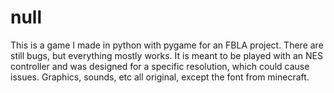 # null
This is a game I made in python with pygame for an FBLA project. There are still bugs, but everything mostly works. It is meant to be played with an NES controller and was designed for a specific resolution, which could cause issues. Graphics, sounds, etc all original, except the font from minecraft.
